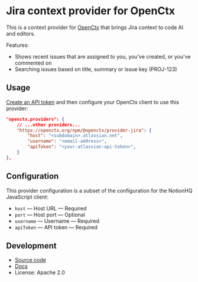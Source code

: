 # Jira context provider for OpenCtx

This is a context provider for [OpenCtx](https://openctx.org) that brings Jira context to code AI and editors.

Features:

- Shows recent issues that are assigned to you, you've created, or you've commented on
- Searching issues based on title, summary or issue key (PROJ-123)

## Usage

[Create an API token](https://id.atlassian.com/manage-profile/security/api-tokens) and then configure your OpenCtx client to use this provider:

```json
"openctx.providers": {
    // ...other providers...
    "https://openctx.org/npm/@openctx/provider-jira": {
        "host": "<subdomain>.atlassian.net",
        "username": "<email-address>",
        "apiToken": "<your-atlassian-api-token>",
    }
},
```

## Configuration

This provider configuration is a subset of the configuration for the NotionHQ JavaScript client:

- `host` — Host URL — Required
- `port` — Host port — Optional
- `username` — Username — Required
- `apiToken` — API token — Required

## Development

- [Source code](https://sourcegraph.com/github.com/sourcegraph/openctx/-/tree/provider/jira)
- [Docs](https://openctx.org/docs/providers/jira)
- License: Apache 2.0
